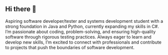 ## Hi there 👋

Aspiring software developer/tester and systems development student with a strong foundation in Java and Python, currently expanding my skills in C#. I’m passionate about coding, problem-solving, and ensuring high-quality software through rigorous testing practices. Always eager to learn and develop new skills, I’m excited to connect with professionals and contribute to projects that push the boundaries of software development.
<!--
**SifisoShaun/SifisoShaun** is a ✨ _special_ ✨ repository because its `README.md` (this file) appears on your GitHub profile.

Here are some ideas to get you started:

- 🔭 I’m currently working on ...
- 🌱 I’m currently learning ...
- 👯 I’m looking to collaborate on ...
- 🤔 I’m looking for help with ...
- 💬 Ask me about ...
- 📫 How to reach me: ...
- 😄 Pronouns: ...
- ⚡ Fun fact: ...
-->
